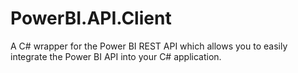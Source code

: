 # PowerBI.API.Client
A C# wrapper for the Power BI REST API which allows you to easily integrate the Power BI API into your C# application.
